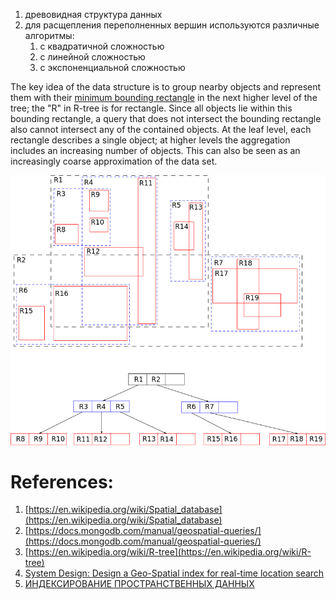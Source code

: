 1. древовидная структура данных
2. для расщепления переполненных вершин используются различные алгоритмы:
	1. с квадратичной сложностью
	2. с линейной сложностью
	3. с экспоненциальной сложностью

The key idea of the data structure is to group nearby objects and represent them with their [minimum bounding rectangle](https://en.wikipedia.org/wiki/Minimum_bounding_rectangle "Minimum bounding rectangle") in the next higher level of the tree; the "R" in R-tree is for rectangle. Since all objects lie within this bounding rectangle, a query that does not intersect the bounding rectangle also cannot intersect any of the contained objects. At the leaf level, each rectangle describes a single object; at higher levels the aggregation includes an increasing number of objects. This can also be seen as an increasingly coarse approximation of the data set.


![Pasted image 20231204223819](../../../../../_Attachments/Pasted%20image%2020231204223819.png)

# References:

1. [https://en.wikipedia.org/wiki/Spatial_database](https://en.wikipedia.org/wiki/Spatial_database)
2. [https://docs.mongodb.com/manual/geospatial-queries/](https://docs.mongodb.com/manual/geospatial-queries/)
3. [https://en.wikipedia.org/wiki/R-tree](https://en.wikipedia.org/wiki/R-tree)
4. [System Design: Design a Geo-Spatial index for real-time location search](https://kousiknath.medium.com/system-design-design-a-geo-spatial-index-for-real-time-location-search-10968fe62b9c)
5. [ИНДЕКСИРОВАНИЕ ПРОСТРАНСТВЕННЫХ ДАННЫХ](http://www.duskyrobin.com/tpu/2006-04-00037.pdf)